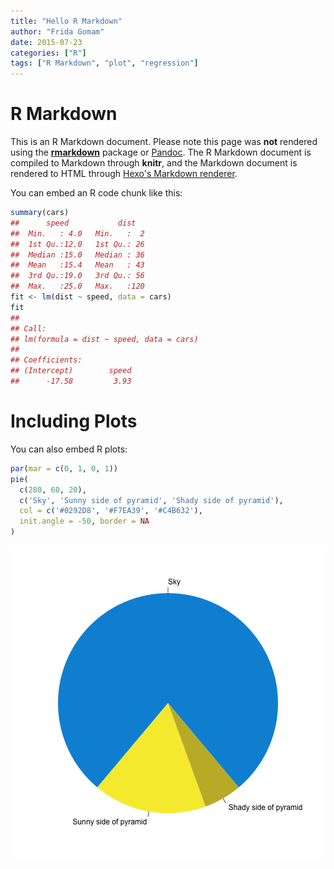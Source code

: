 ```yaml
---
title: "Hello R Markdown"
author: "Frida Gomam"
date: 2015-07-23
categories: ["R"]
tags: ["R Markdown", "plot", "regression"]
---
```




# R Markdown

This is an R Markdown document. Please note this page was **not** rendered using the [**rmarkdown**]( http://rmarkdown.rstudio.com) package or [Pandoc](http://pandoc.org). The R Markdown document is compiled to Markdown through **knitr**, and the Markdown document is rendered to HTML through [Hexo's Markdown renderer](https://github.com/hexojs/hexo-renderer-marked).

You can embed an R code chunk like this:


```r
summary(cars)
##      speed           dist    
##  Min.   : 4.0   Min.   :  2  
##  1st Qu.:12.0   1st Qu.: 26  
##  Median :15.0   Median : 36  
##  Mean   :15.4   Mean   : 43  
##  3rd Qu.:19.0   3rd Qu.: 56  
##  Max.   :25.0   Max.   :120
fit <- lm(dist ~ speed, data = cars)
fit
## 
## Call:
## lm(formula = dist ~ speed, data = cars)
## 
## Coefficients:
## (Intercept)        speed  
##      -17.58         3.93
```

# Including Plots

You can also embed R plots:


```r
par(mar = c(0, 1, 0, 1))
pie(
  c(280, 60, 20),
  c('Sky', 'Sunny side of pyramid', 'Shady side of pyramid'),
  col = c('#0292D8', '#F7EA39', '#C4B632'),
  init.angle = -50, border = NA
)
```

![](/images/2015-07-23-r-rmarkdown/pie-1.png)